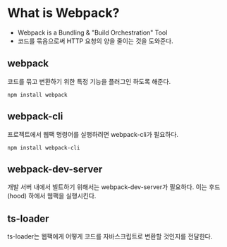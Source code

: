 # What is Webpack?

- Webpack is a Bundling & "Build Orchestration" Tool 
- 코드를 묶음으로써 HTTP 요청의 양을 줄이는 것을 도와준다. 


## webpack
코드를 묶고 변환하기 위한 특정 기능을 플러그인 하도록 해준다.
```
npm install webpack
```

## webpack-cli
프로젝트에서 웹팩 명령어를 실행하려면 webpack-cli가 필요하다.
```
npm install webpack-cli
```

## webpack-dev-server 
개발 서버 내에서 빌트하기 위해서는 webpack-dev-server가 필요하다. 이는 후드(hood) 하에서 웹팩을 실행시킨다. 

## ts-loader
ts-loader는 웹팩에게 어떻게 코드를 자바스크립트로 변환할 것인지를 전달한다.